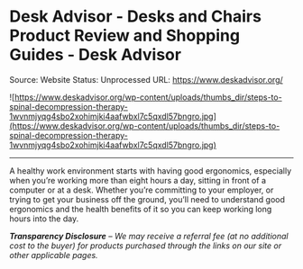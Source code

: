 # Desk Advisor - Desks and Chairs Product Review and Shopping Guides - Desk Advisor

Source: Website
Status: Unprocessed
URL: https://www.deskadvisor.org/

![https://www.deskadvisor.org/wp-content/uploads/thumbs_dir/steps-to-spinal-decompression-therapy-1wvnmjyqg4sbo2xohimjki4aafwbxl7c5qxdl57bngro.jpg](https://www.deskadvisor.org/wp-content/uploads/thumbs_dir/steps-to-spinal-decompression-therapy-1wvnmjyqg4sbo2xohimjki4aafwbxl7c5qxdl57bngro.jpg)

---

A healthy work environment starts with having good ergonomics, especially when you’re working more than eight hours a day, sitting in front of a computer or at a desk. Whether you’re committing to your employer, or trying to get your business off the ground, you’ll need to understand good ergonomics and the health benefits of it so you can keep working long hours into the day.

***Transparency Disclosure** – We may receive a referral fee (at no additional cost to the buyer) for products purchased through the links on our site or other applicable pages.*